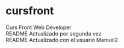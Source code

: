 # cursfront  
Curs Front Web Developer  
README Actualizado por segunda vez  
README Actualizado con el usuario Manuel2  
